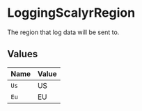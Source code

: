 # LoggingScalyrRegion

The region that log data will be sent to.


## Values

| Name  | Value |
| ----- | ----- |
| `Us`  | US    |
| `Eu`  | EU    |